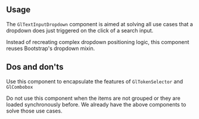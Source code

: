 <!--
Briefly describe the component's purpose here.
This should correspond to the short description in Pajamas' website: https://design.gitlab.com/components/status/
-->

## Usage

The `GlTextInputDropdown` component is aimed at solving all use cases that a dropdown does just triggered
on the click of a search input.

Instead of recreating complex dropdown positioning logic, this component reuses Bootstrap's dropdown
mixin.

## Dos and don'ts

Use this component to encapsulate the features of `GlTokenSelector` and `GlCombobox`

Do not use this component when the items are not grouped or they are loaded synchronously before.
We already have the above components to solve those use cases.

<!--
## Browser compatibility

If the component requires any polyfill or fallback on certain browsers, describe those requirements
here.
-->

<!--
## Edge cases

If the component has some known limitations, describe them here.
-->

<!--
## Deprecation warning

If and when this component introduced API changes that would require deprecating old APIs, describe
the changes here, and provide a migration paths to the new API.
-->
